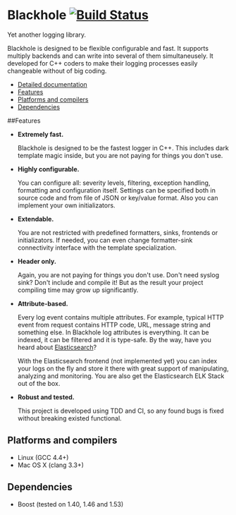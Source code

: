 # Blackhole [![Build Status](https://travis-ci.org/3Hren/blackhole.png?branch=master)](https://travis-ci.org/3Hren/blackhole) 

Yet another logging library.

Blackhole is designed to be flexible configurable and fast. It supports multiply backends and can write into several of them simultaneusely. It developed for C++ coders to make their logging processes easily changeable without of big coding.

  * [Detailed documentation](doc/contents.md)
  * [Features](#features)
  * [Platforms and compilers](#platforms-and-compilers)
  * [Dependencies](#dependencies)

##Features
 - **Extremely fast.**

   Blackhole is designed to be the fastest logger in C++.
   This includes dark template magic inside, but you are not paying for things you don't use.
   
 - **Highly configurable.**
   
   You can configure all: severity levels, filtering, exception handling, formatting and configuration itself. Settings can be specified both in source code and from file of JSON or key/value format. Also you can implement your own initializators.
 
 - **Extendable.**
 
   You are not restricted with predefined formatters, sinks, frontends or initializators. If needed, you can even change formatter-sink connectivity interface with the template specialization.

 - **Header only.**

   Again, you are not paying for things you don't use. Don't need syslog sink? Don't include and compile it! But as the result your project compiling time may grow up significantly.

 - **Attribute-based.**
 
   Every log event contains multiple attributes. For example, typical HTTP event from request contains HTTP code, URL, message string and something else. In Blackhole log attributes is everything. It can be indexed, it can be filtered and it is type-safe.
   By the way, have you heard about [Elasticsearch](http://www.elasticsearch.org/)?
   
   With the Elasticsearch frontend (not implemented yet) you can index your logs on the fly and store it there with great support of manipulating, analyzing and monitoring. You are also get the Elasticsearch ELK Stack out of the box.

 - **Robust and tested.**
 
   This project is developed using TDD and CI, so any found bugs is fixed without breaking existed functional.

## Platforms and compilers
 - Linux (GCC 4.4+)
 - Mac OS X (clang 3.3+)


## Dependencies
 - Boost (tested on 1.40, 1.46 and 1.53)
